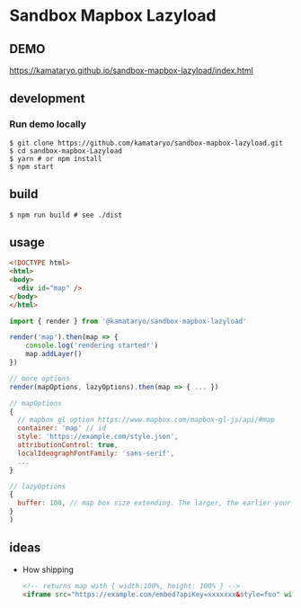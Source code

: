 # Sandbox Mapbox Lazyload

## DEMO

https://kamataryo.github.io/sandbox-mapbox-lazyload/index.html

## development

### Run demo locally

```shell
$ git clone https://github.com/kamataryo/sandbox-mapbox-lazyload.git
$ cd sandbox-mapbox-Lazyload
$ yarn # or npm install
$ npm start
```

## build

```shell
$ npm run build # see ./dist
```

## usage

```html
<!DOCTYPE html>
<html>
<body>
  <div id="map" />
</body>
</html>
```

```javascript
import { render } from '@kamataryo/sandbox-mapbox-lazyload'

render('map').then(map => {
    console.log('rendering started!')
    map.addLayer()
})

// more options
render(mapOptions, lazyOptions).then(map => { ... })
```

```javascript
// mapOptions
{
  // mapbox gl option https://www.mapbox.com/mapbox-gl-js/api/#map
  container: 'map' // id
  style: 'https://example.com/style.json',
  attributionControl: true,
  localIdeographFontFamily: 'sans-serif',
  ...
}

// lazyOptions
{
  buffer: 100, // map box size extending. The larger, the earlier your map rendering starts.
}
)
```

## ideas

- How shipping

  ```html
  <!-- returns map with { width:100%, height: 100% } -->
  <iframe src="https://example.com/embed?apiKey=xxxxxxx&style=foo" width="500" height="500"></iframe>
  ```
